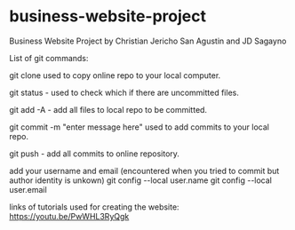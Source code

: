 # business-website-project
Business Website Project by Christian Jericho San Agustin and JD Sagayno

List of git commands:

git clone <link of repository> used to copy online repo to your local computer.

git status - used to check which if there are uncommitted files.

git add -A - add all files to local repo to be committed.

git commit -m "enter message here" used to add commits to your local repo.

git push - add all commits to online repository.

add your username and email (encountered when you tried to commit but author identity is unkown)
git config --local user.name <username>
git config --local user.email <email>

links of tutorials used for creating the website:
https://youtu.be/PwWHL3RyQgk